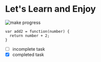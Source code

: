 # Let's Learn and Enjoy
![make progress](https://ih1.redbubble.net/image.980148193.8834/st,small,507x507-pad,600x600,f8f8f8.jpg)
```
var add2 = function(number) {
  return number + 2;
}
```
- [ ] incomplete task
- [x] completed task
